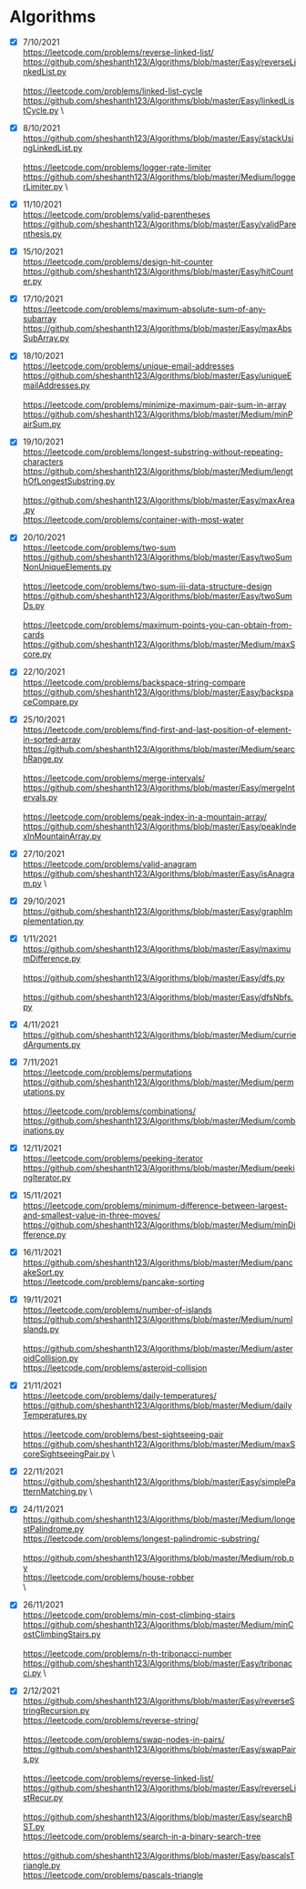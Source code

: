 # Algorithms
- [x] 7/10/2021 \
https://leetcode.com/problems/reverse-linked-list/ \
https://github.com/sheshanth123/Algorithms/blob/master/Easy/reverseLinkedList.py \
\
https://leetcode.com/problems/linked-list-cycle \
https://github.com/sheshanth123/Algorithms/blob/master/Easy/linkedListCycle.py \

- [x] 8/10/2021 \
https://github.com/sheshanth123/Algorithms/blob/master/Easy/stackUsingLinkedList.py \
\
https://leetcode.com/problems/logger-rate-limiter \
https://github.com/sheshanth123/Algorithms/blob/master/Medium/loggerLimiter.py \

- [x] 11/10/2021 \
https://leetcode.com/problems/valid-parentheses  \
https://github.com/sheshanth123/Algorithms/blob/master/Easy/validParenthesis.py

- [x] 15/10/2021 \
https://leetcode.com/problems/design-hit-counter \
https://github.com/sheshanth123/Algorithms/blob/master/Easy/hitCounter.py

- [x] 17/10/2021 \
https://leetcode.com/problems/maximum-absolute-sum-of-any-subarray \
https://github.com/sheshanth123/Algorithms/blob/master/Easy/maxAbsSubArray.py

- [x] 18/10/2021 \
https://leetcode.com/problems/unique-email-addresses \
https://github.com/sheshanth123/Algorithms/blob/master/Easy/uniqueEmailAddresses.py \
\
https://leetcode.com/problems/minimize-maximum-pair-sum-in-array \
https://github.com/sheshanth123/Algorithms/blob/master/Medium/minPairSum.py

- [x] 19/10/2021 \
https://leetcode.com/problems/longest-substring-without-repeating-characters \
https://github.com/sheshanth123/Algorithms/blob/master/Medium/lengthOfLongestSubstring.py \
\
https://github.com/sheshanth123/Algorithms/blob/master/Easy/maxArea.py \
https://leetcode.com/problems/container-with-most-water 

- [x] 20/10/2021 \
https://leetcode.com/problems/two-sum \
https://github.com/sheshanth123/Algorithms/blob/master/Easy/twoSumNonUniqueElements.py \
\
https://leetcode.com/problems/two-sum-iii-data-structure-design \
https://github.com/sheshanth123/Algorithms/blob/master/Easy/twoSumDs.py \
\
https://leetcode.com/problems/maximum-points-you-can-obtain-from-cards \
https://github.com/sheshanth123/Algorithms/blob/master/Medium/maxScore.py

- [x] 22/10/2021 \
https://leetcode.com/problems/backspace-string-compare \
https://github.com/sheshanth123/Algorithms/blob/master/Easy/backspaceCompare.py

- [x] 25/10/2021 \
https://leetcode.com/problems/find-first-and-last-position-of-element-in-sorted-array \
https://github.com/sheshanth123/Algorithms/blob/master/Medium/searchRange.py \
\
https://leetcode.com/problems/merge-intervals/ \
https://github.com/sheshanth123/Algorithms/blob/master/Easy/mergeIntervals.py \
\
https://leetcode.com/problems/peak-index-in-a-mountain-array/ \
https://github.com/sheshanth123/Algorithms/blob/master/Easy/peakIndexInMountainArray.py

- [x] 27/10/2021 \
https://leetcode.com/problems/valid-anagram \
https://github.com/sheshanth123/Algorithms/blob/master/Easy/isAnagram.py \

- [x] 29/10/2021 \
https://github.com/sheshanth123/Algorithms/blob/master/Easy/graphImplementation.py

- [x] 1/11/2021 \
https://github.com/sheshanth123/Algorithms/blob/master/Easy/maximumDifference.py \
\
https://github.com/sheshanth123/Algorithms/blob/master/Easy/dfs.py \
\
https://github.com/sheshanth123/Algorithms/blob/master/Easy/dfsNbfs.py

- [x] 4/11/2021 \
https://github.com/sheshanth123/Algorithms/blob/master/Medium/curriedArguments.py

- [x] 7/11/2021 \
https://leetcode.com/problems/permutations \
https://github.com/sheshanth123/Algorithms/blob/master/Medium/permutations.py \
\
https://leetcode.com/problems/combinations/ \
https://github.com/sheshanth123/Algorithms/blob/master/Medium/combinations.py

- [x] 12/11/2021 \
https://leetcode.com/problems/peeking-iterator \
https://github.com/sheshanth123/Algorithms/blob/master/Medium/peekingIterator.py

- [x] 15/11/2021 \
https://leetcode.com/problems/minimum-difference-between-largest-and-smallest-value-in-three-moves/ \
https://github.com/sheshanth123/Algorithms/blob/master/Medium/minDifference.py

- [x] 16/11/2021 \
https://github.com/sheshanth123/Algorithms/blob/master/Medium/pancakeSort.py \
https://leetcode.com/problems/pancake-sorting

- [x] 19/11/2021 \
https://leetcode.com/problems/number-of-islands \
https://github.com/sheshanth123/Algorithms/blob/master/Medium/numIslands.py \
\
https://github.com/sheshanth123/Algorithms/blob/master/Medium/asteroidCollision.py \
https://leetcode.com/problems/asteroid-collision

- [x] 21/11/2021 \
https://leetcode.com/problems/daily-temperatures/ \
https://github.com/sheshanth123/Algorithms/blob/master/Medium/dailyTemperatures.py \
\
https://leetcode.com/problems/best-sightseeing-pair \
https://github.com/sheshanth123/Algorithms/blob/master/Medium/maxScoreSightseeingPair.py \

- [x] 22/11/2021 \
https://github.com/sheshanth123/Algorithms/blob/master/Easy/simplePatternMatching.py \

- [x] 24/11/2021 \
https://github.com/sheshanth123/Algorithms/blob/master/Medium/longestPalindrome.py \
https://leetcode.com/problems/longest-palindromic-substring/ \
\
https://github.com/sheshanth123/Algorithms/blob/master/Medium/rob.py \
https://leetcode.com/problems/house-robber \
\
- [x] 26/11/2021 \
https://leetcode.com/problems/min-cost-climbing-stairs \
https://github.com/sheshanth123/Algorithms/blob/master/Medium/minCostClimbingStairs.py \
\
https://leetcode.com/problems/n-th-tribonacci-number \
https://github.com/sheshanth123/Algorithms/blob/master/Easy/tribonacci.py \

- [x] 2/12/2021 \
https://github.com/sheshanth123/Algorithms/blob/master/Easy/reverseStringRecursion.py \
https://leetcode.com/problems/reverse-string/ \
\
https://leetcode.com/problems/swap-nodes-in-pairs/ \
https://github.com/sheshanth123/Algorithms/blob/master/Easy/swapPairs.py \
\
https://leetcode.com/problems/reverse-linked-list/ \
https://github.com/sheshanth123/Algorithms/blob/master/Easy/reverseListRecur.py \
\
https://github.com/sheshanth123/Algorithms/blob/master/Easy/searchBST.py \
https://leetcode.com/problems/search-in-a-binary-search-tree \
\
https://github.com/sheshanth123/Algorithms/blob/master/Easy/pascalsTriangle.py \
https://leetcode.com/problems/pascals-triangle
